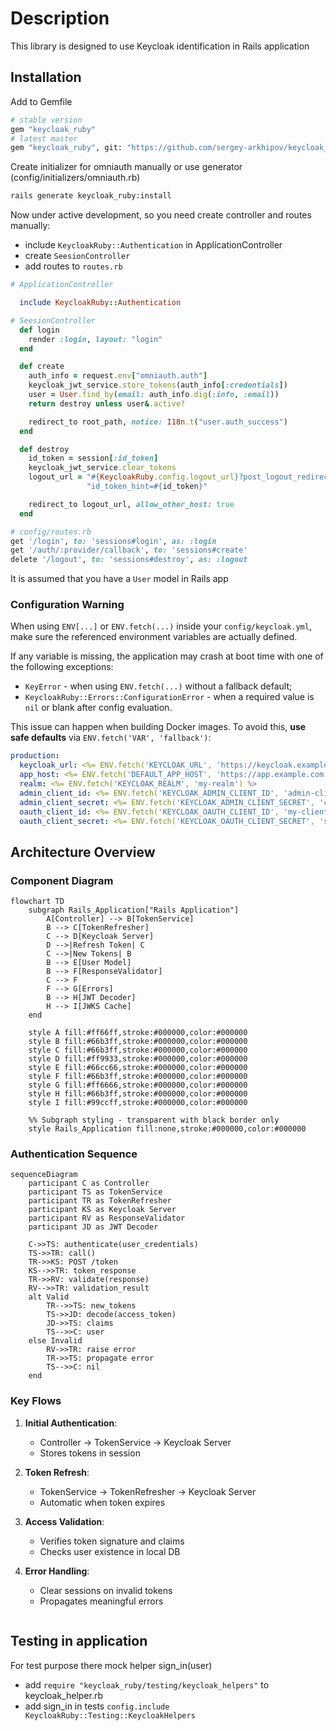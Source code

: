 # Description

This library is designed to use Keycloak identification in Rails application

## Installation

Add to Gemfile

```bash
# stable version
gem "keycloak_ruby"
# latest master
gem "keycloak_ruby", git: "https://github.com/sergey-arkhipov/keycloak_ruby.git"

```

Create initializer for omniauth manually or use generator (config/initializers/omniauth.rb)

```bash
rails generate keycloak_ruby:install
```

Now under active development, so you need create controller and routes manually:

- include `KeycloakRuby::Authentication` in ApplicationController
- create `SeesionController`
- add routes to `routes.rb
`

```ruby
# ApplicationController

  include KeycloakRuby::Authentication

# SeesionController
  def login
    render :login, layout: "login"
  end

  def create
    auth_info = request.env["omniauth.auth"]
    keycloak_jwt_service.store_tokens(auth_info[:credentials])
    user = User.find_by(email: auth_info.dig(:info, :email))
    return destroy unless user&.active?

    redirect_to root_path, notice: I18n.t("user.auth_success")
  end

  def destroy
    id_token = session[:id_token]
    keycloak_jwt_service.clear_tokens
    logout_url = "#{KeycloakRuby.config.logout_url}?post_logout_redirect_uri=#{CGI.escape(root_url)}&" \
                 "id_token_hint=#{id_token}"

    redirect_to logout_url, allow_other_host: true
  end

# config/routes.rb
get '/login', to: 'sessions#login', as: :login
get '/auth/:provider/callback', to: 'sessions#create'
delete '/logout', to: 'sessions#destroy', as: :logout

```

It is assumed that you have a `User` model in Rails app

### Configuration Warning

When using `ENV[...]` or `ENV.fetch(...)` inside your `config/keycloak.yml`, make sure the referenced environment variables are actually defined.

If any variable is missing, the application may crash at boot time with one of the following exceptions:

- `KeyError` - when using `ENV.fetch(...)` without a fallback default;
- `KeycloakRuby::Errors::ConfigurationError` - when a required value is `nil` or blank after config evaluation.

This issue can happen when building Docker images. To avoid this, **use safe defaults** via `ENV.fetch('VAR', 'fallback')`:

```yaml
production:
  keycloak_url: <%= ENV.fetch('KEYCLOAK_URL', 'https://keycloak.example.com') %>
  app_host: <%= ENV.fetch('DEFAULT_APP_HOST', 'https://app.example.com') %>
  realm: <%= ENV.fetch('KEYCLOAK_REALM', 'my-realm') %>
  admin_client_id: <%= ENV.fetch('KEYCLOAK_ADMIN_CLIENT_ID', 'admin-cli') %>
  admin_client_secret: <%= ENV.fetch('KEYCLOAK_ADMIN_CLIENT_SECRET', 'changeme') %>
  oauth_client_id: <%= ENV.fetch('KEYCLOAK_OAUTH_CLIENT_ID', 'my-client') %>
  oauth_client_secret: <%= ENV.fetch('KEYCLOAK_OAUTH_CLIENT_SECRET', 'secret') %>
```

## Architecture Overview

### Component Diagram

```mermaid
flowchart TD
    subgraph Rails_Application["Rails Application"]
        A[Controller] --> B[TokenService]
        B --> C[TokenRefresher]
        C --> D[Keycloak Server]
        D -->|Refresh Token| C
        C -->|New Tokens| B
        B --> E[User Model]
        B --> F[ResponseValidator]
        C --> F
        F --> G[Errors]
        B --> H[JWT Decoder]
        H --> I[JWKS Cache]
    end

    style A fill:#ff66ff,stroke:#000000,color:#000000
    style B fill:#66b3ff,stroke:#000000,color:#000000
    style C fill:#66b3ff,stroke:#000000,color:#000000
    style D fill:#ff9933,stroke:#000000,color:#000000
    style E fill:#66cc66,stroke:#000000,color:#000000
    style F fill:#66b3ff,stroke:#000000,color:#000000
    style G fill:#ff6666,stroke:#000000,color:#000000
    style H fill:#66b3ff,stroke:#000000,color:#000000
    style I fill:#99ccff,stroke:#000000,color:#000000

    %% Subgraph styling - transparent with black border only
    style Rails_Application fill:none,stroke:#000000,color:#000000

```

### Authentication Sequence

```mermaid
sequenceDiagram
    participant C as Controller
    participant TS as TokenService
    participant TR as TokenRefresher
    participant KS as Keycloak Server
    participant RV as ResponseValidator
    participant JD as JWT Decoder

    C->>TS: authenticate(user_credentials)
    TS->>TR: call()
    TR->>KS: POST /token
    KS-->>TR: token_response
    TR->>RV: validate(response)
    RV-->>TR: validation_result
    alt Valid
        TR-->>TS: new_tokens
        TS->>JD: decode(access_token)
        JD->>TS: claims
        TS-->>C: user
    else Invalid
        RV->>TR: raise error
        TR->>TS: propagate error
        TS-->>C: nil
    end
```

### Key Flows

1. **Initial Authentication**:

   - Controller → TokenService → Keycloak Server
   - Stores tokens in session

2. **Token Refresh**:

   - TokenService → TokenRefresher → Keycloak Server
   - Automatic when token expires

3. **Access Validation**:

   - Verifies token signature and claims
   - Checks user existence in local DB

4. **Error Handling**:
   - Clear sessions on invalid tokens
   - Propagates meaningful errors

```

```

## Testing in application

For test purpose there mock helper sign_in(user)

- add `require "keycloak_ruby/testing/keycloak_helpers"` to keycloak_helper.rb
- add sign_in in tests `config.include KeycloakRuby::Testing::KeycloakHelpers`
